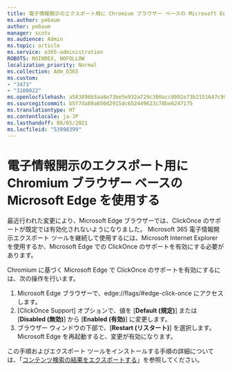 ```yaml
---
title: 電子情報開示のエクスポート用に Chromium ブラウザー ベースの Microsoft Edge を使用する
ms.author: pebaum
author: pebaum
manager: scotv
ms.audience: Admin
ms.topic: article
ms.service: o365-administration
ROBOTS: NOINDEX, NOFOLLOW
localization_priority: Normal
ms.collection: Adm_O365
ms.custom:
- "3473"
- "3100022"
ms.openlocfilehash: a583896b5aa8e73be5e932a729c380acc8092e73b2151647c999f9a7b69669b6
ms.sourcegitcommit: b5f7da89a650d2915dc652449623c78be6247175
ms.translationtype: HT
ms.contentlocale: ja-JP
ms.lasthandoff: 08/05/2021
ms.locfileid: "53998399"
---
```

# <a name="using-microsoft-edge-based-on-chromium-browsers-for-ediscovery-export"></a>電子情報開示のエクスポート用に Chromium ブラウザー ベースの Microsoft Edge を使用する

最近行われた変更により、Microsoft Edge ブラウザーでは、ClickOnce のサポートが既定では有効化されないようになりました。 Microsoft 365 電子情報開示エクスポート ツールを継続して使用するには、Microsoft Internet Explorer を使用するか、Microsoft Edge での ClickOnce のサポートを有効にする必要があります。 

Chromium に基づく Microsoft Edge で ClickOnce のサポートを有効にするには、次の操作を行います。 
1. Microsoft Edge ブラウザーで、edge://flags/#edge-click-once にアクセスします。
2. [ClickOnce Support] オプションで、値を [**Default (規定)**] または [**Disabled (無効)**] から [**Enabled (有効)**] に変更します。 
3. ブラウザー ウィンドウの下部で、[**Restart (リスタート)**] を選択します。 <br>
 Microsoft Edge を再起動すると、変更が有効になります。 

この手順およびエクスポート ツールをインストールする手順の詳細については、「[コンテンツ検索の結果をエクスポートする](https://docs.microsoft.com/microsoft-365/compliance/export-search-results)」を参照してください。
